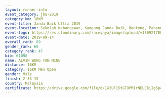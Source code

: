 ```yaml
---
layout: runner-info 
event_category: jbu-2019 
category_km: 16KM 
event-title: Janda Baik Ultra 2019 
event-location: Sekolah Kebangsaan, Kampung Janda Baik, Bentong, Pahang, Malaysia 
event-logo: https://res.cloudinary.com/raceyaya/image/upload/v1569217009/logo/janda-baik_vch1pc.jpg 
event-date: 2019-09-14
overall_rank: 89
gender_rank: 68
category_rank: 47
bib: 61098
name: ALVIN WONG YAN MING
distance: 16KM
category: 16KM Men Open
gender: Male
finish: 2-33-15
country: Malaysia
certificate: https://drive.google.com/file/d/1X3UF15tGT9PMIrNELEkiIg5p4nb-IJBm/view?usp=sharing
---
```

